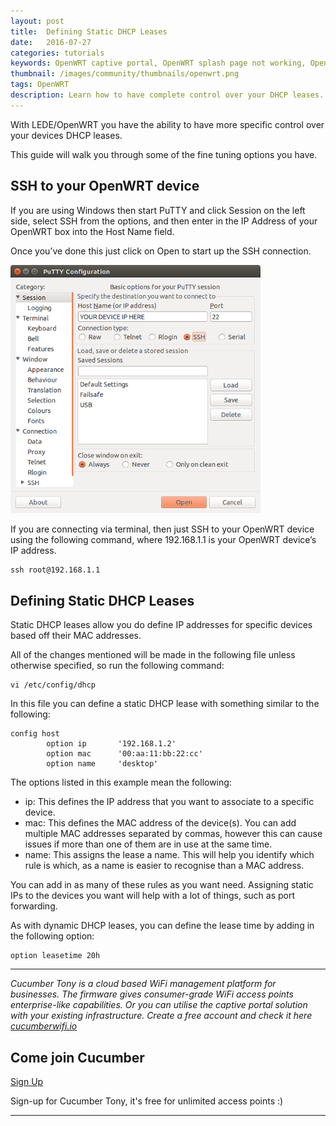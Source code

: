 ```yaml
---
layout: post
title:  Defining Static DHCP Leases
date:   2016-07-27
categories: tutorials
keywords: OpenWRT captive portal, OpenWRT splash page not working, OpenWRT splash page template, OpenWRT splash page free, OpenWRT splash page html, OpenWRT splash page hosting, OpenMesh captive portal, OpenMesh splash page not working, OpenMesh splash page template, OpenMesh splash page free, OpenMesh splash page html, OpenMesh splash page hosting, DD-WRT, OpenWRT Routing
thumbnail: /images/community/thumbnails/openwrt.png
tags: OpenWRT
description: Learn how to have complete control over your DHCP leases.
---
```


With LEDE/OpenWRT you have the ability to have more specific control over your devices DHCP leases.

This guide will walk you through some of the fine tuning options you have.

## SSH to your OpenWRT device

If you are using Windows then start PuTTY and click Session on the left side, select SSH from the options, and then enter in the IP Address of your OpenWRT box into the Host Name field.

Once you’ve done this just click on Open to start up the SSH connection.

<div class="mdl-typography--text-center">
  <img src="/images/community/tutorials/openwrt/puttyconfig.png" width="400px">
</div>

If you are connecting via terminal, then just SSH to your OpenWRT device using the following command, where 192.168.1.1 is your OpenWRT device’s IP address.

    ssh root@192.168.1.1

## Defining Static DHCP Leases

Static DHCP leases allow you do define IP addresses for specific devices based off their MAC addresses.

All of the changes mentioned will be made in the following file unless otherwise specified, so run the following command:

    vi /etc/config/dhcp

In this file you can define a static DHCP lease with something similar to the following:

    config host
            option ip       '192.168.1.2'
            option mac      '00:aa:11:bb:22:cc'
            option name     'desktop'

The options listed in this example mean the following:

- ip: This defines the IP address that you want to associate to a specific device.
- mac: This defines the MAC address of the device(s). You can add multiple MAC addresses separated by commas, however this can cause issues if more than one of them are in use at the same time.
- name: This assigns the lease a name. This will help you identify which rule is which, as a name is easier to recognise than a MAC address.

You can add in as many of these rules as you want need. Assigning static IPs to the devices you want will help with a lot of things, such as port forwarding.

As with dynamic DHCP leases, you can define the lease time by adding in the following option:

    option leasetime 20h

<hr>

*Cucumber Tony is a cloud based WiFi management platform for businesses. The firmware gives consumer-grade WiFi access points enterprise-like capabilities. Or you can utilise the captive portal solution with your existing infrastructure. Create a free account and check it here <a href="https://cucumberwifi.io">cucumberwifi.io</a>*


<div class="mdl-typography--text-center">

<h2>Come join Cucumber</h2>

<a href="https://my.ctapp.io/#/create" class="button success dst">Sign Up</a><br>

<p>Sign-up for Cucumber Tony, it's free for unlimited access points :)</p>

<hr>

</div>

